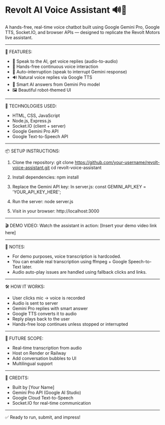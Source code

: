 # Revolt AI Voice Assistant 🔊🤖

A hands-free, real-time voice chatbot built using Google Gemini Pro, Google TTS, Socket.IO, and browser APIs — designed to replicate the Revolt Motors live assistant.

-------------------------------------------

🎯 FEATURES:
- 🎤 Speak to the AI, get voice replies (audio-to-audio)
- 🔁 Hands-free continuous voice interaction
- 🛑 Auto-interruption (speak to interrupt Gemini response)
- 🔊 Natural voice replies via Google TTS
- 🧠 Smart AI answers from Gemini Pro model
- 🖼️ Beautiful robot-themed UI

-------------------------------------------

🧩 TECHNOLOGIES USED:
- HTML, CSS, JavaScript
- Node.js, Express.js
- Socket.IO (client + server)
- Google Gemini Pro API
- Google Text-to-Speech API

-------------------------------------------

📦 SETUP INSTRUCTIONS:

1. Clone the repository:
   git clone https://github.com/your-username/revolt-voice-assistant.git
   cd revolt-voice-assistant

2. Install dependencies:
   npm install

3. Replace the Gemini API key:
   In server.js:
   const GEMINI_API_KEY = 'YOUR_API_KEY_HERE';

4. Run the server:
   node server.js

5. Visit in your browser:
   http://localhost:3000

-------------------------------------------

🎬 DEMO VIDEO:
Watch the assistant in action:
[Insert your demo video link here]

-------------------------------------------

📌 NOTES:
- For demo purposes, voice transcription is hardcoded.
- You can enable real transcription using ffmpeg + Google Speech-to-Text later.
- Audio auto-play issues are handled using fallback clicks and links.

-------------------------------------------

🛠️ HOW IT WORKS:

- User clicks mic → voice is recorded
- Audio is sent to server
- Gemini Pro replies with smart answer
- Google TTS converts it to audio
- Reply plays back to the user
- Hands-free loop continues unless stopped or interrupted

-------------------------------------------

🚀 FUTURE SCOPE:
- Real-time transcription from audio
- Host on Render or Railway
- Add conversation bubbles to UI
- Multilingual support

-------------------------------------------

👤 CREDITS:
- Built by [Your Name]
- Gemini Pro API (Google AI Studio)
- Google Cloud Text-to-Speech
- Socket.IO for real-time communication

-------------------------------------------

✅ Ready to run, submit, and impress!
